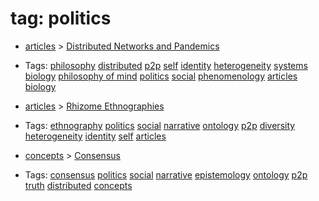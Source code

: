 
# tag: politics

 * [articles](../content/articles.md) >  [Distributed Networks and Pandemics](../content/articles/pandemics.md)

  * Tags:  <a class="tag" href="#!tags/philosophy.md">philosophy</a>  <a class="tag" href="#!tags/distributed.md">distributed</a>  <a class="tag" href="#!tags/p2p.md">p2p</a>  <a class="tag" href="#!tags/self.md">self</a>  <a class="tag" href="#!tags/identity.md">identity</a>  <a class="tag" href="#!tags/heterogeneity.md">heterogeneity</a>  <a class="tag" href="#!tags/systems biology.md">systems biology</a>  <a class="tag" href="#!tags/philosophy of mind.md">philosophy of mind</a>  <a class="tag" href="#!tags/politics.md">politics</a>  <a class="tag" href="#!tags/social.md">social</a>  <a class="tag" href="#!tags/phenomenology.md">phenomenology</a>  <a class="tag" href="#!tags/articles.md">articles</a>  <a class="tag" href="#!tags/biology.md">biology</a>
 * [articles](../content/articles.md) >  [Rhizome Ethnographies](../content/articles/RhizomeEthnographies.md)

  * Tags:  <a class="tag" href="#!tags/ethnography.md">ethnography</a>  <a class="tag" href="#!tags/politics.md">politics</a>  <a class="tag" href="#!tags/social.md">social</a>  <a class="tag" href="#!tags/narrative.md">narrative</a>  <a class="tag" href="#!tags/ontology.md">ontology</a>  <a class="tag" href="#!tags/p2p.md">p2p</a>  <a class="tag" href="#!tags/diversity.md">diversity</a>  <a class="tag" href="#!tags/heterogeneity.md">heterogeneity</a>  <a class="tag" href="#!tags/identity.md">identity</a>  <a class="tag" href="#!tags/self.md">self</a>  <a class="tag" href="#!tags/articles.md">articles</a>
 * [concepts](../content/concepts.md) >  [Consensus](../content/concepts/consensus.md)

  * Tags:  <a class="tag" href="#!tags/consensus.md">consensus</a>  <a class="tag" href="#!tags/politics.md">politics</a>  <a class="tag" href="#!tags/social.md">social</a>  <a class="tag" href="#!tags/narrative.md">narrative</a>  <a class="tag" href="#!tags/epistemology.md">epistemology</a>  <a class="tag" href="#!tags/ontology.md">ontology</a>  <a class="tag" href="#!tags/p2p.md">p2p</a>  <a class="tag" href="#!tags/truth.md">truth</a>  <a class="tag" href="#!tags/distributed.md">distributed</a>  <a class="tag" href="#!tags/concepts.md">concepts</a>